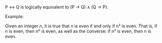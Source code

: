 <span class="lsgtb">P ↔ Q</span> is logically equivalent to <span class="lsgtb">(P → Q) ∧ (Q → P)</span>. 

Example: 

Given an integer n, it is <span class="gtb">true</span> that n is even if and only if n² is even. 
That is, if n is even, then n² is even, as well as the converse: if n² is even, then n is even.